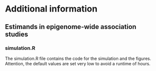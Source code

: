 # Additional information
## Estimands in epigenome-wide association studies

### simulation.R
The simulation.R file contains the code for the simulation and the figures. Attention, the default values are set very low to avoid a runtime of hours.
